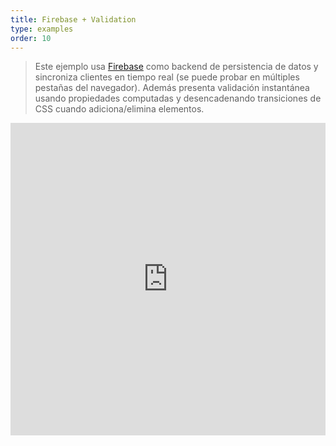 ```yaml
---
title: Firebase + Validation
type: examples
order: 10
---
```


> Este ejemplo usa [Firebase](https://firebase.google.com/) como backend de persistencia de datos y sincroniza clientes en tiempo real (se puede probar en múltiples pestañas del navegador). Además presenta validación instantánea usando propiedades computadas y desencadenando transiciones de CSS cuando adiciona/elimina elementos.

<iframe width="100%" height="500" src="https://jsfiddle.net/chrisvfritz/pyLbpzzx/embedded/result,html,js,css" allowfullscreen="allowfullscreen" frameborder="0"></iframe>
